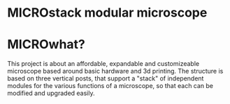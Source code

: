 # MICROstack modular microscope

# MICROwhat?
This project is about an affordable, expandable and customizeable microscope based around basic hardware and 3d printing.
The structure is based on three vertical posts, that support a "stack" of independent modules for the various functions of a microscope, so that each can be modified and upgraded easily.
